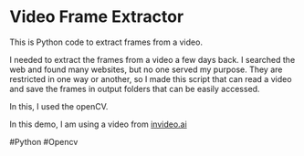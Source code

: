 # Video Frame Extractor
 This is Python code to extract frames from a video.
 
I needed to extract the frames from a video a few days back. I searched the web and found many websites, but no one served my purpose. They are restricted in one way or another, so I made this script that can read a video and save the frames in output folders that can be easily accessed.

In this, I used the openCV.

In this demo, I am using a video from [invideo.ai](https://ai.invideo.io/)

#Python #Opencv

